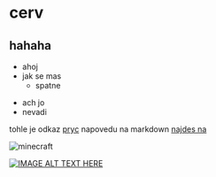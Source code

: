 # cerv

## hahaha

- ahoj
- jak se mas
  - spatne

+ ach jo
+ nevadi

tohle je odkaz [pryc](http://www.seznam.cz)
napovedu na markdown [najdes na](https://github.com/adam-p/markdown-here/wiki/Markdown-Cheatsheet)

![minecraft](https://wallpaper.dog/large/815735.jpg)

[![IMAGE ALT TEXT HERE](http://img.youtube.com/vi/xLbCLojY2zk/0.jpg)](http://www.youtube.com/watch?v=xLbCLojY2zk)